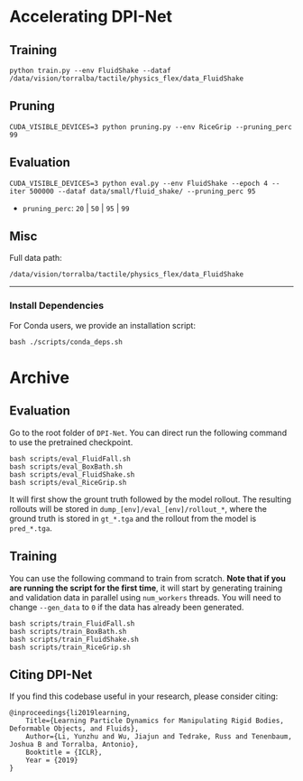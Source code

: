 # Accelerating DPI-Net

## Training
```
python train.py --env FluidShake --dataf /data/vision/torralba/tactile/physics_flex/data_FluidShake
```

## Pruning
```
CUDA_VISIBLE_DEVICES=3 python pruning.py --env RiceGrip --pruning_perc 99
```

## Evaluation
```
CUDA_VISIBLE_DEVICES=3 python eval.py --env FluidShake --epoch 4 --iter 500000 --dataf data/small/fluid_shake/ --pruning_perc 95
```
- `pruning_perc`: `20` | `50` | `95` | `99`

## Misc 
Full data path:
```
/data/vision/torralba/tactile/physics_flex/data_FluidShake
```

---

### Install Dependencies
For Conda users, we provide an installation script:
```
bash ./scripts/conda_deps.sh
```
# Archive

## Evaluation

Go to the root folder of `DPI-Net`. You can direct run the following command to use the pretrained checkpoint.

    bash scripts/eval_FluidFall.sh
    bash scripts/eval_BoxBath.sh
    bash scripts/eval_FluidShake.sh
    bash scripts/eval_RiceGrip.sh

It will first show the grount truth followed by the model rollout. The resulting rollouts will be stored in `dump_[env]/eval_[env]/rollout_*`, where the ground truth is stored in `gt_*.tga` and the rollout from the model is `pred_*.tga`.


## Training

You can use the following command to train from scratch. **Note that if you are running the script for the first time**, it will start by generating training and validation data in parallel using `num_workers` threads. You will need to change `--gen_data` to `0` if the data has already been generated.

    bash scripts/train_FluidFall.sh
    bash scripts/train_BoxBath.sh
    bash scripts/train_FluidShake.sh
    bash scripts/train_RiceGrip.sh

## Citing DPI-Net

If you find this codebase useful in your research, please consider citing:

    @inproceedings{li2019learning,
        Title={Learning Particle Dynamics for Manipulating Rigid Bodies, Deformable Objects, and Fluids},
        Author={Li, Yunzhu and Wu, Jiajun and Tedrake, Russ and Tenenbaum, Joshua B and Torralba, Antonio},
        Booktitle = {ICLR},
        Year = {2019}
    }

